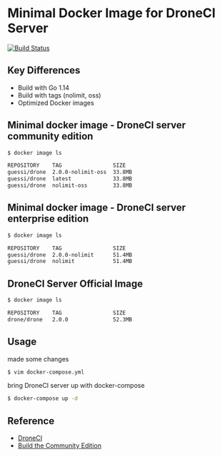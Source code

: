 # Minimal Docker Image for DroneCI Server

[![Build Status](https://cloud.drone.io/api/badges/guessi/drone-server-images/status.svg)](https://cloud.drone.io/guessi/drone-server-images)

## Key Differences

- Build with Go 1.14
- Build with tags (nolimit, oss)
- Optimized Docker images

## Minimal docker image - DroneCI server community edition

```bash
$ docker image ls

REPOSITORY    TAG                SIZE
guessi/drone  2.0.0-nolimit-oss  33.8MB
guessi/drone  latest             33.8MB
guessi/drone  nolimit-oss        33.8MB
```

## Minimal docker image - DroneCI server enterprise edition

```bash
$ docker image ls

REPOSITORY    TAG                SIZE
guessi/drone  2.0.0-nolimit      51.4MB
guessi/drone  nolimit            51.4MB
```

## DroneCI Server Official Image

```bash
$ docker image ls

REPOSITORY    TAG                SIZE
drone/drone   2.0.0              52.3MB
```

## Usage

made some changes

```bash
$ vim docker-compose.yml
```

bring DroneCI server up with docker-compose

```bash
$ docker-compose up -d
```

## Reference

- [DroneCI](https://github.com/drone/drone)
- [Build the Community Edition](https://github.com/drone/drone/blob/master/BUILDING_OSS)
